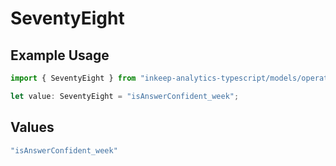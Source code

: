 # SeventyEight

## Example Usage

```typescript
import { SeventyEight } from "inkeep-analytics-typescript/models/operations";

let value: SeventyEight = "isAnswerConfident_week";
```

## Values

```typescript
"isAnswerConfident_week"
```